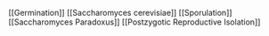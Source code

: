 [[Germination]]
[[Saccharomyces cerevisiae]]
[[Sporulation]]
[[Saccharomyces Paradoxus]]
[[Postzygotic Reproductive Isolation]]
